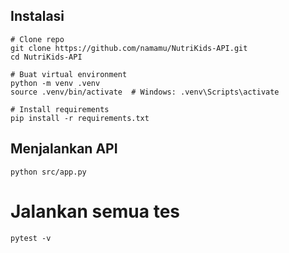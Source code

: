 ## Instalasi

```
# Clone repo
git clone https://github.com/namamu/NutriKids-API.git
cd NutriKids-API

# Buat virtual environment
python -m venv .venv
source .venv/bin/activate  # Windows: .venv\Scripts\activate

# Install requirements
pip install -r requirements.txt
```

## Menjalankan API
```
python src/app.py
```

# Jalankan semua tes
```
pytest -v
```
